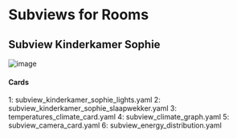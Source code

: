 # Subviews for Rooms

## Subview Kinderkamer Sophie
![image](https://github.com/kippesikgithub/ha_cards_interface/assets/100353268/aa92bf6f-e692-461a-ad96-543f74952264)

#### Cards
  1: subview_kinderkamer_sophie_lights.yaml
  2: subview_kinderkamer_sophie_slaapwekker.yaml
  3: temperatures_climate_card.yaml
  4: subview_climate_graph.yaml
  5: subview_camera_card.yaml
  6: subview_energy_distribution.yaml
